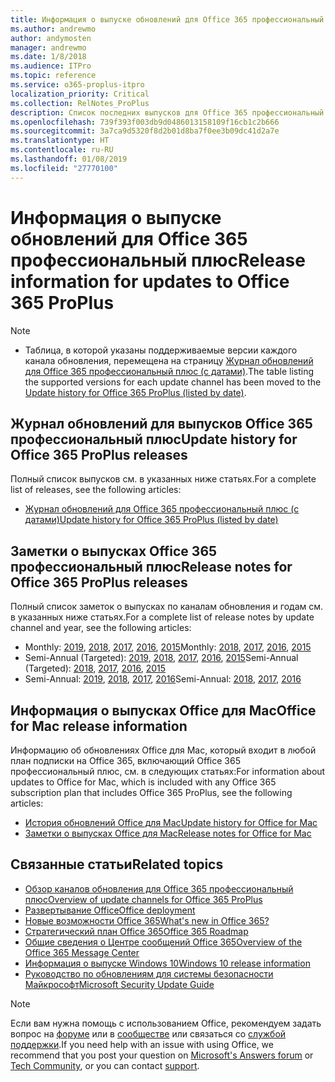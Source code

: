 ```yaml
---
title: Информация о выпуске обновлений для Office 365 профессиональный плюс
ms.author: andrewmo
author: andymosten
manager: andrewmo
ms.date: 1/8/2018
ms.audience: ITPro
ms.topic: reference
ms.service: o365-proplus-itpro
localization_priority: Critical
ms.collection: RelNotes_ProPlus
description: Список последних выпусков для Office 365 профессиональный плюс для каждого канала обновления и ссылки на заметки о выпусках и историю обновлений для ИТ-специалистов
ms.openlocfilehash: 739f393f003db9d0486013158109f16cb1c2b666
ms.sourcegitcommit: 3a7ca9d5320f8d2b01d8ba7f0ee3b09dc41d2a7e
ms.translationtype: HT
ms.contentlocale: ru-RU
ms.lasthandoff: 01/08/2019
ms.locfileid: "27770100"
---
```

# <a name="release-information-for-updates-to-office-365-proplus"></a><span data-ttu-id="6fe42-103">Информация о выпуске обновлений для Office 365 профессиональный плюс</span><span class="sxs-lookup"><span data-stu-id="6fe42-103">Release information for updates to Office 365 ProPlus</span></span>

> [!NOTE]
> - <span data-ttu-id="6fe42-104">Таблица, в которой указаны поддерживаемые версии каждого канала обновления, перемещена на страницу [Журнал обновлений для Office 365 профессиональный плюс (с датами)](update-history-office365-proplus-by-date.md).</span><span class="sxs-lookup"><span data-stu-id="6fe42-104">The table listing the supported versions for each update channel has been moved to the [Update history for Office 365 ProPlus (listed by date)](update-history-office365-proplus-by-date.md).</span></span>



## <a name="update-history-for-office-365-proplus-releases"></a><span data-ttu-id="6fe42-105">Журнал обновлений для выпусков Office 365 профессиональный плюс</span><span class="sxs-lookup"><span data-stu-id="6fe42-105">Update history for Office 365 ProPlus releases</span></span>

<span data-ttu-id="6fe42-106">Полный список выпусков см. в указанных ниже статьях.</span><span class="sxs-lookup"><span data-stu-id="6fe42-106">For a complete list of releases, see the following articles:</span></span>
 - [<span data-ttu-id="6fe42-107">Журнал обновлений для Office 365 профессиональный плюс (с датами)</span><span class="sxs-lookup"><span data-stu-id="6fe42-107">Update history for Office 365 ProPlus (listed by date)</span></span>](update-history-office365-proplus-by-date.md)

## <a name="release-notes-for-office-365-proplus-releases"></a><span data-ttu-id="6fe42-108">Заметки о выпусках Office 365 профессиональный плюс</span><span class="sxs-lookup"><span data-stu-id="6fe42-108">Release notes for Office 365 ProPlus releases</span></span>

<span data-ttu-id="6fe42-109">Полный список заметок о выпусках по каналам обновления и годам см. в указанных ниже статьях.</span><span class="sxs-lookup"><span data-stu-id="6fe42-109">For a complete list of release notes by update channel and year, see the following articles:</span></span>
 - <span data-ttu-id="6fe42-110">Monthly: [2019](monthly-channel-2019.md), [2018](monthly-channel-2018.md), [2017](monthly-channel-2017.md), [2016](monthly-channel-2016.md), [2015](monthly-channel-2015.md)</span><span class="sxs-lookup"><span data-stu-id="6fe42-110">Monthly: [2018](monthly-channel-2019.md), [2017](monthly-channel-2018.md), [2016](monthly-channel-2017.md), [2015](monthly-channel-2016.md)</span></span>
 - <span data-ttu-id="6fe42-111">Semi-Annual (Targeted): [2019](semi-annual-channel-targeted-2019.md), [2018](semi-annual-channel-targeted-2018.md), [2017](semi-annual-channel-targeted-2017.md), [2016](semi-annual-channel-targeted-2016.md), [2015](semi-annual-channel-targeted-2015.md)</span><span class="sxs-lookup"><span data-stu-id="6fe42-111">Semi-Annual (Targeted): [2018](semi-annual-channel-targeted-2019.md), [2017](semi-annual-channel-targeted-2018.md), [2016](semi-annual-channel-targeted-2017.md), [2015](semi-annual-channel-targeted-2016.md)</span></span>
 - <span data-ttu-id="6fe42-112">Semi-Annual: [2019](semi-annual-channel-2019.md), [2018](semi-annual-channel-2018.md), [2017](semi-annual-channel-2017.md), [2016](semi-annual-channel-2016.md)</span><span class="sxs-lookup"><span data-stu-id="6fe42-112">Semi-Annual: [2018](semi-annual-channel-2019.md), [2017](semi-annual-channel-2018.md), [2016](semi-annual-channel-2017.md)</span></span>

## <a name="office-for-mac-release-information"></a><span data-ttu-id="6fe42-113">Информация о выпусках Office для Mac</span><span class="sxs-lookup"><span data-stu-id="6fe42-113">Office for Mac release information</span></span>

<span data-ttu-id="6fe42-114">Информацию об обновлениях Office для Mac, который входит в любой план подписки на Office 365, включающий Office 365 профессиональный плюс, см. в следующих статьях:</span><span class="sxs-lookup"><span data-stu-id="6fe42-114">For information about updates to Office for Mac, which is included with any Office 365 subscription plan that includes Office 365 ProPlus, see the following articles:</span></span>
 - [<span data-ttu-id="6fe42-115">История обновлений Office для Mac</span><span class="sxs-lookup"><span data-stu-id="6fe42-115">Update history for Office for Mac</span></span>](update-history-office-for-mac.md)
 - [<span data-ttu-id="6fe42-116">Заметки о выпусках Office для Mac</span><span class="sxs-lookup"><span data-stu-id="6fe42-116">Release notes for Office for Mac</span></span>](release-notes-office-for-mac.md)


## <a name="related-topics"></a><span data-ttu-id="6fe42-117">Связанные статьи</span><span class="sxs-lookup"><span data-stu-id="6fe42-117">Related topics</span></span>

- [<span data-ttu-id="6fe42-118">Обзор каналов обновления для Office 365 профессиональный плюс</span><span class="sxs-lookup"><span data-stu-id="6fe42-118">Overview of update channels for Office 365 ProPlus</span></span>](https://docs.microsoft.com/deployoffice/overview-of-update-channels-for-office-365-proplus)
- [<span data-ttu-id="6fe42-119">Развертывание Office</span><span class="sxs-lookup"><span data-stu-id="6fe42-119">Office deployment</span></span>](https://docs.microsoft.com/deployoffice/)
- [<span data-ttu-id="6fe42-120">Новые возможности Office 365</span><span class="sxs-lookup"><span data-stu-id="6fe42-120">What's new in Office 365?</span></span>](https://support.office.com/article/95c8d81d-08ba-42c1-914f-bca4603e1426)
- [<span data-ttu-id="6fe42-121">Стратегический план Office 365</span><span class="sxs-lookup"><span data-stu-id="6fe42-121">Office 365 Roadmap</span></span>](https://products.office.com/business/office-365-roadmap)
- [<span data-ttu-id="6fe42-122">Общие сведения о Центре сообщений Office 365</span><span class="sxs-lookup"><span data-stu-id="6fe42-122">Overview of the Office 365 Message Center</span></span>](https://support.office.com/article/38fb3333-bfcc-4340-a37b-deda509c2093)
- [<span data-ttu-id="6fe42-123">Информация о выпуске Windows 10</span><span class="sxs-lookup"><span data-stu-id="6fe42-123">Windows 10 release information</span></span>](https://www.microsoft.com/itpro/windows-10/release-information)
- [<span data-ttu-id="6fe42-124">Руководство по обновлениям для системы безопасности Майкрософт</span><span class="sxs-lookup"><span data-stu-id="6fe42-124">Microsoft Security Update Guide</span></span>](https://portal.msrc.microsoft.com/)

> [!NOTE]
> <span data-ttu-id="6fe42-125">Если вам нужна помощь с использованием Office, рекомендуем задать вопрос на [форуме](https://answers.microsoft.com/) или в [сообществе](https://techcommunity.microsoft.com/) или связаться со [службой поддержки](https://support.microsoft.com/contactus).</span><span class="sxs-lookup"><span data-stu-id="6fe42-125">If you need help with an issue with using Office, we recommend that you post your question on [Microsoft's Answers forum](https://answers.microsoft.com/) or [Tech Community](https://techcommunity.microsoft.com/), or you can contact [support](https://support.microsoft.com/contactus).</span></span>

